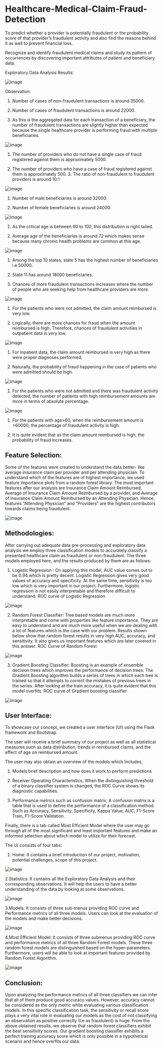 # Healthcare-Medical-Claim-Fraud-Detection

To predict whether a provider is potentially fraudulent or the probability score of that provider’s fraudulent activity and also find the reasons behind it as well to prevent financial loss.

Recognize and identify fraudulent medical claims and study its pattern of occurrences by discovering important attributes of patient and beneficiary data.

Exploratory Data Analysis Results:

![image](https://user-images.githubusercontent.com/89947247/201002012-6d61100c-d1a7-4882-9621-c02b63126b55.png)

Observation:
1. Number of cases of non-fraudulent transactions is around 35000. 

2. Number of cases of fraudulent transactions is around 22000.
 
3. As this is the aggregated data for each transaction of a beneficiary, the number of fraudulent transactions are slightly higher than expected because the single healthcare provider is performing fraud with multiple beneficiaries.

![image](https://user-images.githubusercontent.com/89947247/201002082-6fd4e60c-1de8-4e23-b4ec-2c095d6088ac.png)

1. The number of providers who do not have a single case of fraud registered against them is approximately 5000.

2. The number of providers who have a case of fraud registered against them is approximately 500. 3. The ratio of non-fraudulent to fraudulent providers is around 10:1

![image](https://user-images.githubusercontent.com/89947247/201002180-1fb10c25-158c-440c-949f-a2e59413c2cd.png)

1. Number of male beneficiaries is around 32000. 

2. Number of female beneficiaries is around 24000.

![image](https://user-images.githubusercontent.com/89947247/201002245-c6e62ec0-5778-4287-adcb-14a35b225728.png)

1. As the critical age is between 60 to 100, this distribution is right tailed.

2. Average age of the beneficiaries is around 72 which makes sense because many chronic health problems are common at this age.

![image](https://user-images.githubusercontent.com/89947247/201002435-955e5398-5c2b-4f87-90f2-84b1be16d4f0.png)

1. Among the top 10 states, state 5 has the highest number of beneficiaries i.e 50000.

2. State 11 has around 18000 beneficiaries.

3. Chances of more fraudulent transactions increases where the number of people who are seeking help from healthcare providers are more.

![image](https://user-images.githubusercontent.com/89947247/201002718-0ca6c268-503e-4c10-8e47-5a2068c8e337.png)

1. For the patients who were not admitted, the claim amount reimbursed is very low.

2. Logically, there are more chances for fraud when the amount reimbursed is high. Therefore, chances of fraudulent activities in outpatient data is very low.

![image](https://user-images.githubusercontent.com/89947247/201002867-d16da1ea-1ae5-41ee-8355-9a38dd947353.png)

1. For inpatient data, the claim amount reimbursed is very high as there were proper diagnoses performed.

2. Naturally, the probability of fraud happening in the case of patients who were admitted should be high.

![image](https://user-images.githubusercontent.com/89947247/201002989-dd106e44-65da-42df-b6cb-294f708d8fb8.png)

1. For the patients who were not admitted and there was fraudulent activity detected, the number of patients with high reimbursement amounts are more in terms of absolute percentage.

![image](https://user-images.githubusercontent.com/89947247/201003064-eb12047c-fc80-456f-b6a9-851cf3131057.png)

1. For the patients with age>60, when the reimbursement amount is >60000, the percentage of fraudulent activity is high.

2. It is quite evident that as the claim amount reimbursed is high, the probability of fraud increases.

## Feature Selection:

Some of the features were created to understand the data better- like average insurance claim per provider and per attending physician. To understand which of the features are of highest importance, we used feature importance plots from a random forest library.
The most important features after our analysis are Insurance Claim Amount Reimbursed, Average of Insurance Claim Amount Reimbursed by a provider, and Average of Insurance Claim Amount Reimbursed by an Attending Physician. Hence, features “Attending Physician” and “Providers” are the highest contributors towards claims being fraudulent.

![image](https://user-images.githubusercontent.com/89947247/201003931-b0ca83df-56e6-4f2c-a33f-8a14fd1ae3e6.png)

## Methodologies:

After carrying out adequate data pre-processing and exploratory data analysis we employ three classification models to accurately classify a presented healthcare claim as fraudulent or non-fraudulent. The three models employed here, and the results produced by them are as follows:

1) Logistic Regression : On applying this model, AUC value comes out to be 0.94 which is pretty decent. Logistic Regression gives very good values of accuracy and specificity. At the same time, sensitivity is too low which is very important in our project. Furthermore, logistic regression is not easily interpretable and therefore difficult to understand.
ROC curve of Logistic Regression

![image](https://user-images.githubusercontent.com/89947247/201003456-2bccc6f7-a12d-4acd-bda0-ce5b72c93c48.png)

2) Random Forest Classifier: Tree based models are much more interpretable and come with properties like feature importance. They are easy to understand and are much more useful when we are dealing with a lot of features which is the case with our problem. Results shown below show that random forest results in very high AUC, accuracy, and sensitivity. It also gives us important features which are later covered in this answer.
ROC Curve of Random Forest

![image](https://user-images.githubusercontent.com/89947247/201003622-21a7763f-abb9-49c5-bf4a-33b31a7a0ae8.png)

3) Gradient Boosting Classifier: Boosting is an example of ensemble decision trees which improves the performance of decision trees. The Gradient Boosting algorithm builds a series of trees in which each tree is trained so that it attempts to correct the mistakes of previous trees in the series. After looking at the train accuracy, it is quite evident that this model overfits.
ROC curve of Gradient boosting classifier

![image](https://user-images.githubusercontent.com/89947247/201003717-2ed25998-7a2e-44e2-a8e1-e32f7d2f07ac.png)

## User Interface:
To showcase our concept, we created a user interface (UI) using the Flask framework and Bootstrap.

The user will receive a brief summary of our project as well as all statistical measures such as data distribution, trends in reimbursed claims, and the effect of age on reimbursed amount.

The user may also obtain an overview of the models which Includes,

1. Models brief description and how does it work to perform predictions

2. Receiver Operating Characteristics, When the distinguishing threshold of a binary classifier
system is changed, the ROC Curve shows its diagnostic capabilities.

3. Performance metrics such as confusion matrix, A confusion matrix is a table that is used to define the performance of a classification method. Such as Accuracy, Sensitivity, Specificity, Kappa Value, AUC, F1-Score Train, F1-Score Validation. 

Finally, there is a tab called Most Efficient Model where the user may go through all of the most significant and least important features and make an informed selection about which model to utilize for their forecast.

The UI consists of four tabs:
1. Home: It contains a brief introduction of our project, motivation, potential challenges, scope of this project.

![image](https://user-images.githubusercontent.com/89947247/201004524-1e78f18b-5dfc-4deb-b5be-0dcb044b5c9d.png)

2.Statistics: It contains all the Exploratory Data Analysis and their corresponding observations. It will help the users to have a better understanding of the data by looking at some observations.

![image](https://user-images.githubusercontent.com/89947247/201004642-7b04b378-7cfb-4490-a75b-8d285954275b.png)

3.Models: It consists of three sub-menus providing ROC curve and Performance metrics of all three models. Users can look at the evaluation of the models and make better decisions.

![image](https://user-images.githubusercontent.com/89947247/201004720-e5f13404-f869-4888-bb39-e6cb4c166541.png)

4.Most Efficient Model: It consists of three submenus providing ROC curve and performance metrics of all three Random Forest models. These three random forest models are distinguished based on the hyper-parameters. Furthermore, users will be able to look at important features provided by Random Forest Algorithm.

![image](https://user-images.githubusercontent.com/89947247/201004808-2770a876-436e-4f63-a5dc-b4847b5cd142.png)

## Conclusion:

Upon analyzing the performance metrics of all three classifiers we can infer that all of them produce good accuracy values. However, accuracy cannot be considered as the only metric while evaluating various classification models. In this specific classification task, the sensitivity or recall score plays a very vital role in evaluating our models as the cost of not classifying an observation as positive correctly (I.e as fraudulent) is huge. From the above obtained results, we observe that random forest classifiers exhibit the best sensitivity scores. Our gradient boosting classifier exhibits a perfect training accuracy score which is only possible in a hypothetical scenario and hence overfits our data.

